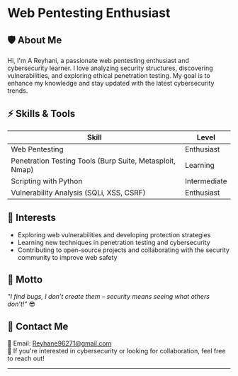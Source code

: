 # Web Pentesting Enthusiast  

## 🛡️ About Me  
Hi, I'm A Reyhani, a passionate web pentesting enthusiast and cybersecurity learner. I love analyzing security structures, discovering vulnerabilities, and exploring ethical penetration testing. My goal is to enhance my knowledge and stay updated with the latest cybersecurity trends.

## ⚡ Skills & Tools  
| Skill | Level |
|---------|------|
| Web Pentesting | Enthusiast |
| Penetration Testing Tools (Burp Suite, Metasploit, Nmap) | Learning |
| Scripting with Python | Intermediate |
| Vulnerability Analysis (SQLi, XSS, CSRF) | Enthusiast |

## 📌 Interests  
- Exploring web vulnerabilities and developing protection strategies  
- Learning new techniques in penetration testing and cybersecurity  
- Contributing to open-source projects and collaborating with the security community to improve web safety  

## 🎯 Motto  
*"I find bugs, I don’t create them – security means seeing what others don’t!"* 😎  

## 🔗 Contact Me  
📧 Email: [Reyhane96271@gmail.com](mailto:Reyhane96271@gmail.com)  
💬 If you're interested in cybersecurity or looking for collaboration, feel free to reach out!

---